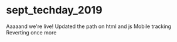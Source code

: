 # sept_techday_2019
Aaaaand we're live!
Updated the path on html and js
Mobile tracking
Reverting once more
